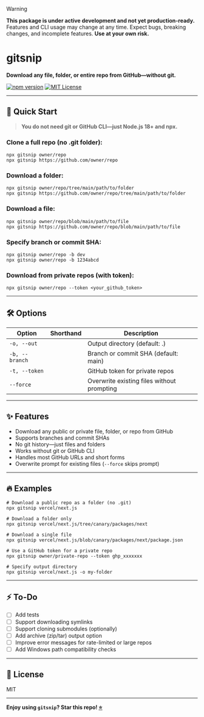 > [!WARNING]
> **This package is under active development and not yet production-ready.**
> Features and CLI usage may change at any time. Expect bugs, breaking changes, and incomplete features.
> **Use at your own risk.**

# gitsnip

**Download any file, folder, or entire repo from GitHub—without git.**

[![npm version](https://img.shields.io/npm/v/gitsnip?color=green)](https://www.npmjs.com/package/gitsnip)
[![MIT License](https://img.shields.io/github/license/vo1x/gitsnip)](LICENSE)

---

## 🚀 Quick Start

> **You do not need git or GitHub CLI—just Node.js 18+ and npx.**

### Clone a full repo (no .git folder):

    npx gitsnip owner/repo
    npx gitsnip https://github.com/owner/repo

### Download a folder:

    npx gitsnip owner/repo/tree/main/path/to/folder
    npx gitsnip https://github.com/owner/repo/tree/main/path/to/folder

### Download a file:

    npx gitsnip owner/repo/blob/main/path/to/file
    npx gitsnip https://github.com/owner/repo/blob/main/path/to/file

### Specify branch or commit SHA:

    npx gitsnip owner/repo -b dev
    npx gitsnip owner/repo -b 1234abcd

### Download from private repos (with token):

    npx gitsnip owner/repo --token <your_github_token>

---

## 🛠️ Options

| Option             | Shorthand   | Description                               |
|--------------------|-------------|-------------------------------------------|
| `-o, --out`        |             | Output directory (default: .)             |
| `-b, --branch`     |             | Branch or commit SHA (default: main)      |
| `-t, --token`      |             | GitHub token for private repos            |
| `--force`          |             | Overwrite existing files without prompting|

---

## ✨ Features

- Download any public or private file, folder, or repo from GitHub
- Supports branches and commit SHAs
- No git history—just files and folders
- Works without git or GitHub CLI
- Handles most GitHub URLs and short forms
- Overwrite prompt for existing files (`--force` skips prompt)

---

## 🔥 Examples

    # Download a public repo as a folder (no .git)
    npx gitsnip vercel/next.js

    # Download a folder only
    npx gitsnip vercel/next.js/tree/canary/packages/next

    # Download a single file
    npx gitsnip vercel/next.js/blob/canary/packages/next/package.json

    # Use a GitHub token for a private repo
    npx gitsnip owner/private-repo --token ghp_xxxxxxx

    # Specify output directory
    npx gitsnip vercel/next.js -o my-folder

---

## ⚡️ To-Do

- [ ] Add tests
- [ ] Support downloading symlinks
- [ ] Support cloning submodules (optionally)
- [ ] Add archive (zip/tar) output option
- [ ] Improve error messages for rate-limited or large repos
- [ ] Add Windows path compatibility checks

---

## 📄 License

MIT

---

**Enjoy using `gitsnip`? Star this repo! [⭐](https://github.com/vo1x/gitsnip)**
